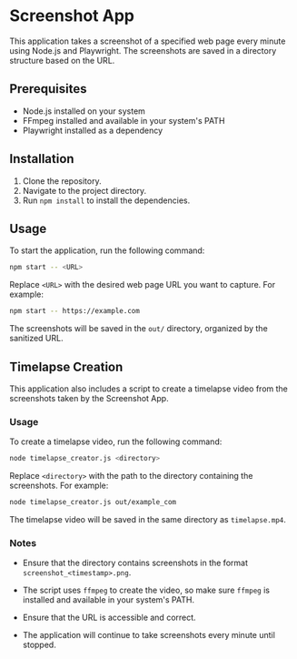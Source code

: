 # Screenshot App

This application takes a screenshot of a specified web page every minute using Node.js and Playwright. The screenshots are saved in a directory structure based on the URL.

## Prerequisites

- Node.js installed on your system
- FFmpeg installed and available in your system's PATH
- Playwright installed as a dependency

## Installation

1. Clone the repository.
2. Navigate to the project directory.
3. Run `npm install` to install the dependencies.

## Usage

To start the application, run the following command:

```bash
npm start -- <URL>
```

Replace `<URL>` with the desired web page URL you want to capture. For example:

```bash
npm start -- https://example.com
```

The screenshots will be saved in the `out/` directory, organized by the sanitized URL.

## Timelapse Creation

This application also includes a script to create a timelapse video from the screenshots taken by the Screenshot App.

### Usage

To create a timelapse video, run the following command:

```bash
node timelapse_creator.js <directory>
```

Replace `<directory>` with the path to the directory containing the screenshots. For example:

```bash
node timelapse_creator.js out/example_com
```

The timelapse video will be saved in the same directory as `timelapse.mp4`.

### Notes

- Ensure that the directory contains screenshots in the format `screenshot_<timestamp>.png`.
- The script uses `ffmpeg` to create the video, so make sure `ffmpeg` is installed and available in your system's PATH.

- Ensure that the URL is accessible and correct.
- The application will continue to take screenshots every minute until stopped.

